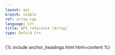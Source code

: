 ```yaml
---
layout: api
branch: stable
ref: array-cpp
language: C++
title: API reference (Array)
type: Defold C++
---
```

{% include anchor_headings.html html=content %}